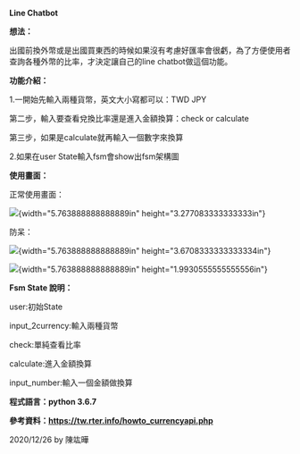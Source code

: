 **Line Chatbot**

**想法：**

出國前換外幣或是出國買東西的時候如果沒有考慮好匯率會很虧，為了方便使用者查詢各種外幣的比率，才決定讓自己的line
chatbot做這個功能。

**功能介紹：**

1.一開始先輸入兩種貨幣，英文大小寫都可以：TWD JPY

第二步，輸入要查看兌換比率還是進入金額換算：check or calculate

第三步，如果是calculate就再輸入一個數字來換算

2.如果在user State輸入fsm會show出fsm架構圖

**使用畫面：**

正常使用畫面：

![](media/image1.png){width="5.763888888888889in"
height="3.277083333333333in"}

防呆：

![](media/image2.png){width="5.763888888888889in"
height="3.6708333333333334in"}

![](media/image3.jpg){width="5.763888888888889in"
height="1.9930555555555556in"}

**Fsm State 說明：**

user:初始State

input_2currency:輸入兩種貨幣

check:單純查看比率

calculate:進入金額換算

input_number:輸入一個金額做換算

**程式語言：python 3.6.7**

**參考資料：https://tw.rter.info/howto_currencyapi.php**

2020/12/26 by 陳竑曄
